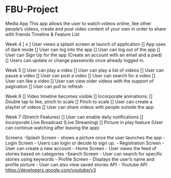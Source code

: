 # FBU-Project

Media App
This app allows the user to watch videos online, like other people’s videos, create and post video content of your own in order to share with friends
Timeline & Feature List

Week 4
[ x ] User views a splash screen at launch of application
[] App uses of dark mode
[] User can log into the app
[] User can log out of the app
[] User can Sign Up for the app (Create an account with an email and a pwd)
[] Users can update or change passwords once already logged in.

Week 5
[] User can play a video
[] User can play a list of videos
[] User can pause a video
[] User can post a video
[] User can search for a video 
[] User can like a video
[] User can view older videos with the support of pagination
[] User can pull to refresh

Week 6
[] Video timeline becomes visible
[] Incorporate animations:
[] Double tap to like, pinch to scale
[] Pinch to scale
[] User can create a playlist of videos
[] User can share videos with people outside the app

Week 7  (Stretch Features)
[] User can enable daily notifications
[] Incorporate Live Broadcast (Live Streaming)
[] Picture in play feature (User can continue watching after leaving the app)


Screens
	-Splash Screen
		- shows a picture once the user launches the app
	- Login Screen
		- Users can login or decide to sign up.
	- Registration Screen
		- User can create a new account
	- Home Screen
		- User views the feed of stories based on categories
	-Search Screen
		- User can search for specific stories using keywords
	- Profile Screen
		- Displays the user’s name and profile picture
		- User can also view saved stories
API
	- Youtube API
		https://developers.google.com/youtube/v3 




